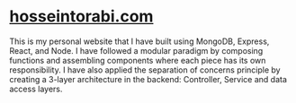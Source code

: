 # [hosseintorabi.com](https://hosseintorabi.com)

This is my personal website that I have built using MongoDB, Express, React,
and Node. I have followed a modular paradigm by composing functions and
assembling components where each piece has its own responsibility. I have
also applied the separation of concerns principle by creating a 3-layer
architecture in the backend: Controller, Service and data access layers.
